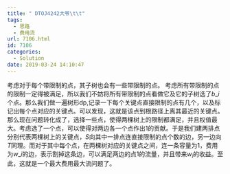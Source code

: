```yaml
---
title: " DTOJ4242大爷\t\t"
tags:
  - 思路
  - 费用流
url: 7106.html
id: 7106
categories:
  - Solution
date: 2019-03-24 14:10:47
---
```


考虑对于每个带限制的点，其子树也会有一些带限制的点。 考虑所有带限制的点的限制一定得被满足，所以我们不妨将所有带限制的点看做它及它的子树选了$b\_i$个点。那么我们做一遍树形dp,记录一下每个关键点直接限制的点有几个，以及标记出每个点对应的关键点。可以发现，这就是该点到根路径上离其最近的关键点。 那么现在问题转化成了，选择一些点，使得两棵树上的限制都满足，并且权值最大。考虑选了一个点，可以使得对两边各一个点作出$1$的贡献。于是我们建两排点分别代表两棵树上的关键点，$S$向其中一排点连直接限制的点个数的边，另一边向$T$同理。而对于其中每个点，在两棵树对应的关键点之间，连一条容量为$1$，费用为$w\_i$的边，表示割掉这条边，可以满足两边的点$1$的流量，并且带来$w_i$的收益。至此，这就是一个最大费用最大流问题了。